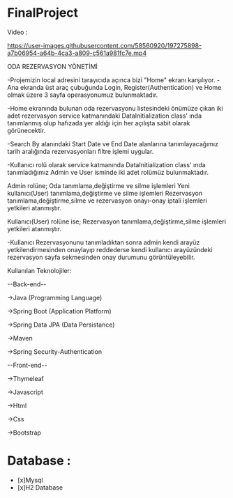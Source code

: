 # FinalProject

Video : 

https://user-images.githubusercontent.com/58560920/197275898-a7b06954-a64b-4ca3-a809-c561a981fc7e.mp4



ODA REZERVASYON YÖNETİMİ

-Projemizin local adresini tarayıcıda açınca  bizi "Home" ekranı karşılıyor.
-Ana ekranda üst araç çubuğunda Login, Register(Authentication) ve Home olmak üzere 3 sayfa operasyonumuz bulunmaktadır.

-Home ekranında bulunan oda rezervasyonu listesindeki önümüze çıkan iki adet rezervasyon service katmanındaki
DataInitialization class' ında tanımlanmış olup hafızada yer aldığı için her açılışta sabit olarak görünecektir.

-Search By alanındaki Start Date ve End Date alanlarına tanımlayacağımız tarih aralığında rezervasyonları filtre işlemi uygular.

-Kullanıcı rolü olarak service katmanında DataInitialization class' ında tanımladığımız Admin ve User isminde 
iki adet rolümüz bulunmaktadır.

Admin rolüne;
Oda tanımlama,değiştirme ve silme işlemleri
Yeni kullanıcı(User) tanımlama,değiştirme ve silme işlemleri
Rezervasyon tanımlama,değiştirme,silme ve rezervasyon onayı-onay iptali işlemleri
yetkileri atanmıştır.

Kullanıcı(User) rolüne ise;
Rezervasyon tanımlama,değiştirme,silme işlemleri
yetkileri atanmıştır.

-Kullanıcı Rezervasyonunu tanımladıktan sonra admin kendi arayüz yetkilendirmesinden onaylayıp reddederse
kendi kullanıcı arayüzündeki rezervasyon sayfa sekmesinden onay durumunu görüntüleyebilir.


Kullanılan Teknolojiler:


 
 --Back-end--
 
  
 ->Java (Programming Language)
 
 ->Spring Boot (Application Platform)
 
 ->Spring Data JPA (Data Persistance)
 
 ->Maven
 
 ->Spring Security-Authentication
 
 
 --Front-end--
 
 
 ->Thymeleaf
 
 ->Javascript
 
 ->Html
 
 ->Css
 
 ->Bootstrap
 
 
 # Database :
 
 - [x]Mysql
 - [x]H2 Database
 
